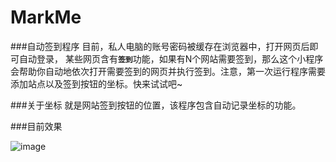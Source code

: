 ﻿# MarkMe
###自动签到程序
目前，私人电脑的账号密码被缓存在浏览器中，打开网页后即可自动登录，
某些网页含有<code>**签到**</code>功能，如果有N个网站需要签到，那么这个小程序会帮助你自动地依次打开需要签到的网页并执行签到。注意，第一次运行程序需要添加站点以及签到按钮的坐标。快来试试吧~

###关于坐标
就是网站签到按钮的位置，该程序包含自动记录坐标的功能。


###目前效果

![image](https://github.com/XHerbert/Catcher/blob/master/Catcher/Resource/MarkMe.png)


